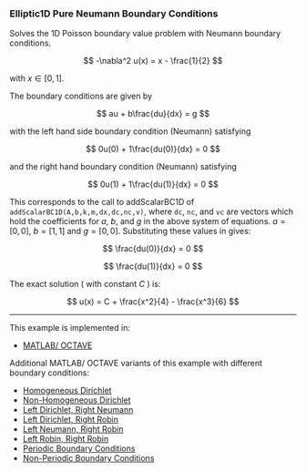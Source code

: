### Elliptic1D Pure Neumann Boundary Conditions

Solves the 1D Poisson boundary value problem with Neumann boundary conditions.

$$
-\nabla^2 u(x) = x - \frac{1}{2}
$$

with $x\in[0,1]$.

The boundary conditions are given by

$$
au + b\frac{du}{dx} = g
$$

with the left hand side boundary condition (Neumann) satisfying

$$
0u(0) + 1\frac{du(0)}{dx} = 0
$$

and the right hand boundary condition (Neumann) satisfying

$$
0u(1) + 1\frac{du(1)}{dx} = 0
$$

This corresponds to the call to addScalarBC1D of `addScalarBC1D(A,b,k,m,dx,dc,nc,v)`, where `dc`, `nc`, and `vc` are vectors which hold the coefficients for $a$, $b$, and $g$ in the above system of equations. $a=[0,0]$, $b=[1,1]$ and $g=[0,0]$. 
Substituting these values in gives:

$$
\frac{du(0)}{dx} = 0
$$

$$
\frac{du(1)}{dx} = 0
$$

The exact solution ( with constant $C$ ) is:

$$
u(x) = C + \frac{x^2}{4} - \frac{x^3}{6}
$$

---

This example is implemented in:
- [MATLAB/ OCTAVE](https://github.com/csrc-sdsu/mole/blob/main/examples/matlab_octave/elliptic1DLeftNeumannRightNeumann.m)

Additional MATLAB/ OCTAVE variants of this example with different boundary conditions:
- [Homogeneous Dirichlet](https://github.com/csrc-sdsu/mole/blob/main/examples/matlab_octave/elliptic1DHomogeneousDirichlet.m)
- [Non-Homogeneous Dirichlet](https://github.com/csrc-sdsu/mole/blob/main/examples/matlab_octave/elliptic1DNonHomogeneousDirichlet.m)
- [Left Dirichlet, Right Neumann](https://github.com/csrc-sdsu/mole/blob/main/examples/matlab_octave/elliptic1DLeftDirichletRightNeumann.m)
- [Left Dirichlet, Right Robin](https://github.com/csrc-sdsu/mole/blob/main/examples/matlab_octave/elliptic1DLeftDirichletRightRobin.m)
- [Left Neumann, Right Robin](https://github.com/csrc-sdsu/mole/blob/main/examples/matlab_octave/elliptic1DLeftNeumannRightRobin.m)
- [Left Robin, Right Robin](https://github.com/csrc-sdsu/mole/blob/main/examples/matlab_octave/elliptic1DLeftRobinRightRobin.m)
- [Periodic Boundary Conditions](https://github.com/csrc-sdsu/mole/blob/main/examples/matlab_octave/elliptic1DPeriodicBC.m)
- [Non-Periodic Boundary Conditions](https://github.com/csrc-sdsu/mole/blob/main/examples/matlab_octave/elliptic1DNonPeriodicBC.m)
